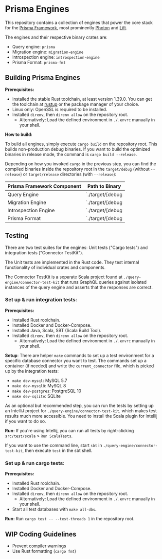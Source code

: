 # Prisma Engines

This repository contains a collection of engines that power the core stack for the [Prisma Framework](https://github.com/prisma/prisma2), most prominently [Photon](https://github.com/prisma/photonjs/) and [Lift](https://github.com/prisma/lift/).

The engines and their respective binary crates are:
- Query engine: `prisma`
- Migration engine: `migration-engine`
- Introspection engine: `introspection-engine`
- Prisma Format: `prisma-fmt`

## Building Prisma Engines

**Prerequisites:**
- Installed the stable Rust toolchain, at least version 1.39.0. You can get the toolchain at [rustup](https://rustup.rs/) or the package manager of your choice.
- Linux only: OpenSSL is required to be installed.
- Installed `direnv`, then `direnv allow` on the repository root.
    - Alternatively: Load the defined environment in `./.envrc` manually in your shell.

**How to build:**

To build all engines, simply execute `cargo build` on the repository root. This builds non-production debug binaries.
If you want to build the optimized binaries in release mode, the command is `cargo build --release`.

Depending on how you invoked `cargo` in the previous step, you can find the compiled binaries inside the repository root in the `target/debug` (without `--release`) or `target/release` directories (with `--release`):

| Prisma Framework Component | Path to Binary                                            |
| -------------------------- | --------------------------------------------------------- |
| Query Engine               | `./target/[debug|release]/prisma`                         |
| Migration Engine           | `./target/[debug|release]/migration-engine`               |
| Introspection Engine       | `./target/[debug|release]/introspection-engine`           |
| Prisma Format              | `./target/[debug|release]/prisma-fmt`                     |

## Testing

There are two test suites for the engines: Unit tests ("Cargo tests") and integration tests ("Connector TestKit").

The Unit tests are implemented in the Rust code. They test internal functionality of individual crates and components.

The Connector TestKit is a separate Scala project found at `./query-engine/connector-test-kit` that runs GraphQL queries against isolated instances of the query engine and asserts that the responses are correct.

### Set up & run integration tests:
**Prerequisites:**
- Installed Rust roolchain.
- Installed Docker and Docker-Compose.
- Installed Java, Scala, SBT (Scala Build Tool).
- Installed `direnv`, then `direnv allow` on the repository root.
    - Alternatively: Load the defined environment in `./.envrc` manually in your shell.

**Setup**:
There are helper `make` commands to set up a test environment for a specific database connector you want to test. The commands set up a container (if needed) and write the `current_connector` file, which is picked up by the integration tests:
- `make dev-mysql`: MySQL 5.7
- `make dev-mysql8`: MySQL 8
- `make dev-postgres`: PostgreSQL 10
- `make dev-sqlite`: SQLite

As an optional but recommended step, you can run the tests by setting up an IntelliJ project for `./query-engine/connector-test-kit`, which makes test results much more accessible. You need to install the Scala plugin for Intellij if you want to do so.

**Run:**
If you're using Intellij, you can run all tests by right-clicking `src/test/scala` > `Run ScalaTests`.

If you want to use the command line, start `sbt` in `./query-engine/connector-test-kit`, then execute `test` in the sbt shell.

### Set up & run cargo tests:

**Prerequisites:**
- Installed Rust roolchain.
- Installed Docker and Docker-Compose.
- Installed `direnv`, then `direnv allow` on the repository root.
    - Alternatively: Load the defined environment in `./.envrc` manually in your shell.
- Start all test databases with `make all-dbs`.

**Run:**
Run `cargo test -- --test-threads 1` in the repository root.

## WIP Coding Guidelines
- Prevent compiler warnings
- Use Rust formatting (`cargo fmt`)

